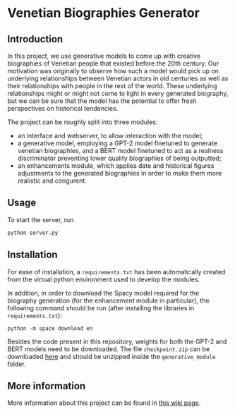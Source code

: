 # Venetian Biographies Generator

## Introduction
In this project, we use generative models to come up with creative biographies of Venetian people that existed before the 20th century. Our motivation was originally to observe how such a model would pick up on underlying relationships between Venetian actors in old centuries as well as their relationships with people in the rest of the world. These underlying relationships might or might not come to light in every generated biography, but we can be sure that the model has the potential to offer fresh perspectives on historical tendencies.

The project can be roughly split into three modules:
 - an interface and webserver, to allow interaction with the model;
 - a generative model, employing a GPT-2 model finetuned to generate venetian biographies, and a BERT model finetuned to act as a realness discriminator preventing lower quality biographies of being outputted;
 - an enhancements module, which applies date and historical figures adjustments to the generated biographies in order to make them more realistic and congurent.
 
## Usage
To start the server, run
```python
python server.py
```

## Installation
For ease of installation, a `requirements.txt` has been automatically created from the virtual python environment used to develop the modules.

In addition, in order to download the Spacy model required for the biography generation (for the enhancement module in particular), the following command should be run (after installing the libraries in `requirements.txt`):

```
python -m space download en
```

Besides the code present in this repository, weights for both the GPT-2 and BERT models need to be downloaded. The file `checkpoint.zip` can be downloaded [here](https://drive.google.com/file/d/1_NO47MbZRuySLBoiAE-JXyMY0DTYb1yu/view?usp=sharing) and should be unzipped inside the `generative_module` folder.


## More information
More information about this project can be found in [this wiki page](http://fdh.epfl.ch/index.php/VenBioGen).
